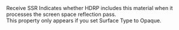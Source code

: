 <tr>
  <td>Receive SSR</td>
  <td></td>
  <td></td>
  <td>Indicates whether HDRP includes this material when it processes the screen space reflection pass.<br>This property only appears if you set Surface Type to Opaque.</td>
</tr>
